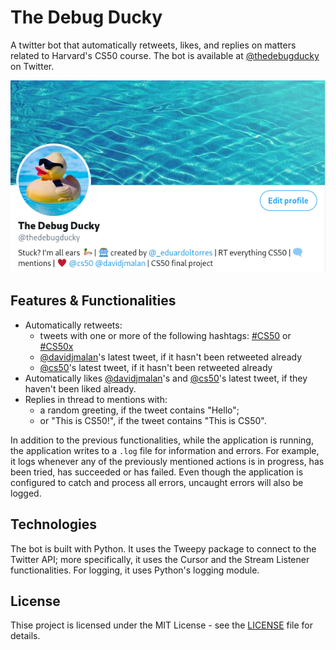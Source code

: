 # The Debug Ducky
A twitter bot that automatically retweets, likes, and replies on matters related to Harvard's CS50 course. The bot is available at [@thedebugducky](https://twitter.com/thedebugducky) on Twitter.

![](https://raw.githubusercontent.com/eduardoltorres/the-debug-ducky/master/the-debug-ducky.png)

## Features & Functionalities
- Automatically retweets:
    * tweets with one or more of the following hashtags: [#CS50](https://twitter.com/hashtag/CS50?src=hashtag_click) or [#CS50x](https://twitter.com/hashtag/CS50x?src=hashtag_click)
    * [@davidjmalan](https://twitter.com/davidjmalan)'s latest tweet, if it hasn't been retweeted already 
    * [@cs50](https://twitter.com/cs50)'s latest tweet, if it hasn't been retweeted already 
- Automatically likes [@davidjmalan](https://twitter.com/davidjmalan)'s and [@cs50](https://twitter.com/cs50)'s latest tweet, if they haven't been liked already.
- Replies in thread to mentions with:
    * a random greeting, if the tweet contains "Hello";
    * or "This is CS50!", if the tweet contains "This is CS50".

In addition to the previous functionalities, while the application is running, the application writes to a `.log` file for information and errors. For example, it logs whenever any of the previously mentioned actions is in progress, has been tried, has succeeded or has failed. Even though the application is configured to catch and process all errors, uncaught errors will also be logged.

## Technologies
The bot is built with Python. It uses the Tweepy package to connect to the Twitter API; more specifically, it uses the Cursor and the Stream Listener functionalities. For logging, it uses Python's logging module.

## License
Thise project is licensed under the MIT License - see the [LICENSE](https://github.com/eduardoltorres/the-debug-ducky/blob/master/LICENSE) file for details.
